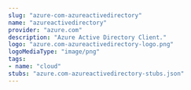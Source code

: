 ```yaml
---
slug: "azure-com-azureactivedirectory"
name: "azureactivedirectory"
provider: "azure.com"
description: "Azure Active Directory Client."
logo: "azure.com-azureactivedirectory-logo.png"
logoMediaType: "image/png"
tags:
- name: "cloud"
stubs: "azure.com-azureactivedirectory-stubs.json"
---
```

